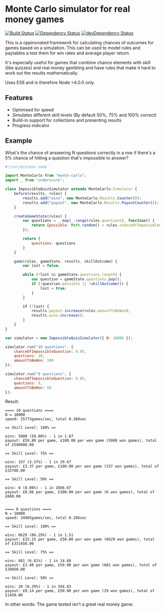 # Monte Carlo simulator for real money games

[![Build Status](https://travis-ci.org/Gamevy/monte-carlo.svg?branch=master)](https://travis-ci.org/Gamevy/monte-carlo)
[![Dependency Status](https://david-dm.org/Gamevy/monte-carlo.svg)](https://david-dm.org/marekventur/dependency-updater)
[![devDependency Status](https://david-dm.org/Gamevy/monte-carlo/dev-status.svg)](https://david-dm.org/marekventur/dependency-updater#info=devDependencies)

This is a oppinonated framework for calculating chances of outcomes for games based on a simulation. This can be used to model rules and paytables a test them for win rates and average player return.

It's especially useful for games that combine chance elements with skill (like quizzes) and real money gambling and have rules that make it hard to work out the results mathematically.

Uses ES6 and is therefore Node >4.0.0 only.

## Features

* Optimised for speed
* Simulates different skill levels (By default 50%, 75% and 100% correct)
* Build-in support for collections and presenting results
* Progress indicator

## Example

What's the chance of answering N questions correctly in a row if there's a 5% chance of hitting a question that's impossible to answer?

```javascript
#!/usr/bin/env node

import MonteCarlo from "monte-carlo";
import _ from "underscore";

class ImpossibleQuizSimulator extends MonteCarlo.Simulator {
    before(results, rules) {
        results.add("wins", new MonteCarlo.Results.Counter());
        results.add("payout", new MonteCarlo.Results.PayoutCounter());
    }

    createGameState(rules) {
        var questions = _.map(_.range(rules.questions), function() {
            return {possible: Math.random() > rules.chanceOfImpossibleQuestion};
        });

        return {
            questions: questions
        }
    }

    game(rules, gameState, results, skillOutcome) {
        var lost = false;

        while (!lost && gameState.questions.length) {
            var question = gameState.questions.pop();
            if (!question.possible || !skillOutcome()) {
                lost = true;
            }
        }

        if (!lost) {
            results.payout.increase(rules.amountToBeWon);
            results.wins.increase();
        }
    }
}

var simulator = new ImpossibleQuizSimulator({ N: 10000 });

simulator.run("10 questions", {
    chanceOfImpossibleQuestion: 0.05,
    questions: 10,
    amountToBeWon: 100
});

simulator.run("8 questions", {
    chanceOfImpossibleQuestion: 0.05,
    questions: 8,
    amountToBeWon: 50
});

```

Result:
```
==== 10 questions ====
N = 10000
speed: 25773games/sec, total 0.388sec

== Skill Level: 100% ==

wins: 5980 (59.80%) - 1 in 1.67
payout: £59.80 per game, £100.00 per won game (5980 won games), total of £598000.00

== Skill Level: 75% ==

wins: 337 (3.37%) - 1 in 29.67
payout: £3.37 per game, £100.00 per won game (337 won games), total of £33700.00

== Skill Level: 50% ==

wins: 6 (0.06%) - 1 in 1666.67
payout: £0.06 per game, £100.00 per won game (6 won games), total of £600.00


==== 8 questions ====
N = 10000
speed: 34965games/sec, total 0.286sec

== Skill Level: 100% ==

wins: 6629 (66.29%) - 1 in 1.51
payout: £33.15 per game, £50.00 per won game (6629 won games), total of £331450.00

== Skill Level: 75% ==

wins: 681 (6.81%) - 1 in 14.68
payout: £3.40 per game, £50.00 per won game (681 won games), total of £34050.00

== Skill Level: 50% ==

wins: 29 (0.29%) - 1 in 344.83
payout: £0.14 per game, £50.00 per won game (29 won games), total of £1450.00
```

In other words: The game tested isn't a great real money game.
